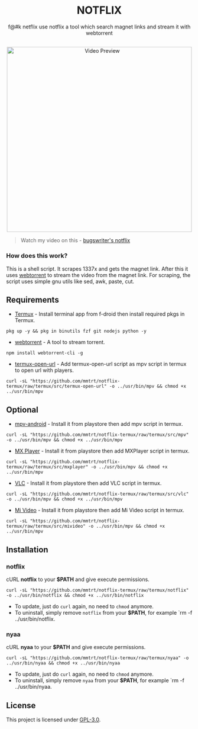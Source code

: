 <h1 align="center">NOTFLIX</h1>
<p align="center">f@#k netflix use notflix a tool which search magnet links and stream it with webtorrent</p>

##
<p align="center">
<img src="./preview.gif" alt="Video Preview" width="500px">
</p>

> Watch my video on this - [bugswriter's notflix](https://youtu.be/RFJCL9C46Mc)

### How does this work?

This is a shell script. It scrapes 1337x and gets the magnet link.
After this it uses [webtorrent](https://webtorrent.io/) to stream the video from the magnet link.
For scraping, the script uses simple gnu utils like sed, awk, paste, cut.

## Requirements
* [Termux](https://f-droid.org/en/packages/com.termux) - Install terminal app from f-droid then install required pkgs in Termux.
```
pkg up -y && pkg in binutils fzf git nodejs python -y
```

* [webtorrent](https://webtorrent.io/) - A tool to stream torrent.
```
npm install webtorrent-cli -g
```
* [termux-open-url](https://github.com/mmtrt/notflix-termux/raw/termux/src/termux-open-url) - Add termux-open-url script as mpv script in termux to open url with players.
```
curl -sL "https://github.com/mmtrt/notflix-termux/raw/termux/src/termux-open-url" -o ../usr/bin/mpv && chmod +x ../usr/bin/mpv
```

## Optional

* [mpv-android](https://play.google.com/store/apps/details?id=is.xyz.mpv) - Install it from playstore then add mpv script in termux.
```
curl -sL "https://github.com/mmtrt/notflix-termux/raw/termux/src/mpv" -o ../usr/bin/mpv && chmod +x ../usr/bin/mpv
```
* [MX Player](https://play.google.com/store/apps/details?id=com.mxtech.videoplayer.ad) - Install it from playstore then add MXPlayer script in termux.
```
curl -sL "https://github.com/mmtrt/notflix-termux/raw/termux/src/mxplayer" -o ../usr/bin/mpv && chmod +x ../usr/bin/mpv
```
* [VLC](https://play.google.com/store/apps/details?id=org.videolan.vlc) - Install it from playstore then add VLC script in termux.
```
curl -sL "https://github.com/mmtrt/notflix-termux/raw/termux/src/vlc" -o ../usr/bin/mpv && chmod +x ../usr/bin/mpv
```
* [Mi Video](https://play.google.com/store/apps/details?id=is.xyz.mpv) - Install it from playstore then add Mi Video script in termux.
```
curl -sL "https://github.com/mmtrt/notflix-termux/raw/termux/src/mivideo" -o ../usr/bin/mpv && chmod +x ../usr/bin/mpv
```


## Installation

### notflix
cURL **notflix** to your **$PATH** and give execute permissions.

```
curl -sL "https://github.com/mmtrt/notflix-termux/raw/termux/notflix" -o ../usr/bin/notflix && chmod +x ../usr/bin/notflix
```
- To update, just do `curl` again, no need to `chmod` anymore.
- To uninstall, simply remove `notflix` from your **$PATH**, for example `rm -f ../usr/bin/notflix.

### nyaa
cURL **nyaa** to your **$PATH** and give execute permissions.

```
curl -sL "https://github.com/mmtrt/notflix-termux/raw/termux/nyaa" -o ../usr/bin/nyaa && chmod +x ../usr/bin/nyaa
```
- To update, just do `curl` again, no need to `chmod` anymore.
- To uninstall, simply remove `nyaa` from your **$PATH**, for example `rm -f ../usr/bin/nyaa.

## License
This project is licensed under [GPL-3.0](https://raw.githubusercontent.com/Illumina/licenses/master/gpl-3.0.txt).

